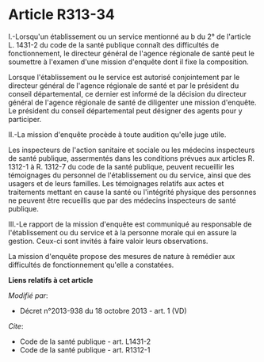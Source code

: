 # Article R313-34

I.-Lorsqu'un établissement ou un service mentionné au b du 2° de l'article L. 1431-2 du code de la santé publique connaît des
difficultés de fonctionnement, le directeur général de l'agence régionale de santé peut le soumettre à l'examen d'une mission
d'enquête dont il fixe la composition. 

Lorsque l'établissement ou le service est autorisé conjointement par le directeur général de l'agence régionale de santé et
par le président du conseil départemental, ce dernier est informé de la décision du directeur général de l'agence régionale
de santé de diligenter une mission d'enquête. Le président du conseil départemental peut désigner des agents pour y
participer. 

II.-La mission d'enquête procède à toute audition qu'elle juge utile. 

Les inspecteurs de l'action sanitaire et sociale ou les médecins inspecteurs de santé publique, assermentés dans les
conditions prévues aux articles R. 1312-1 à R. 1312-7 du code de la santé publique, peuvent recueillir les témoignages du
personnel de l'établissement ou du service, ainsi que des usagers et de leurs familles. Les témoignages relatifs aux actes et
traitements mettant en cause la santé ou l'intégrité physique des personnes ne peuvent être recueillis que par des médecins
inspecteurs de santé publique. 

III.-Le rapport de la mission d'enquête est communiqué au responsable de l'établissement ou du service et à la personne
morale qui en assure la gestion. Ceux-ci sont invités à faire valoir leurs observations. 

La mission d'enquête propose des mesures de nature à remédier aux difficultés de fonctionnement qu'elle a constatées.

**Liens relatifs à cet article**

_Modifié par_:

  - Décret n°2013-938 du 18 octobre 2013 - art. 1 (VD)

_Cite_:

  - Code de la santé publique - art. L1431-2
  - Code de la santé publique - art. R1312-1

